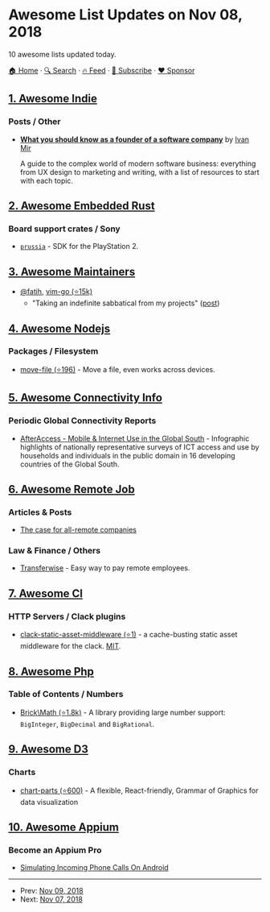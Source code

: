 # Awesome List Updates on Nov 08, 2018

10 awesome lists updated today.

[🏠 Home](/README.md) · [🔍 Search](https://www.trackawesomelist.com/search/) · [🔥 Feed](https://www.trackawesomelist.com/rss.xml) · [📮 Subscribe](https://trackawesomelist.us17.list-manage.com/subscribe?u=d2f0117aa829c83a63ec63c2f&id=36a103854c) · [❤️  Sponsor](https://github.com/sponsors/theowenyoung)



## [1. Awesome Indie](/content/mezod/awesome-indie/README.md)

### Posts / Other

*   **[What you should know as a founder of a software company](https://qotoqot.com/blog/founder-skills/)** by [Ivan Mir](https://twitter.com/ivmirx)

    A guide to the complex world of modern software business: everything from UX design to marketing and writing, with a list of resources to start with each topic.

## [2. Awesome Embedded Rust](/content/rust-embedded/awesome-embedded-rust/README.md)

### Board support crates / Sony

*   [`prussia`](https://github.com/ZirconiumX/prussia) - SDK for the PlayStation 2.

## [3. Awesome Maintainers](/content/nayafia/awesome-maintainers/README.md)

*   [@fatih](https://github.com/fatih), [vim-go (⭐15k)](https://github.com/fatih/vim-go)
    *   "Taking an indefinite sabbatical from my projects" ([post](https://arslan.io/2018/10/09/taking-an-indefinite-sabbatical-from-my-projects/))

## [4. Awesome Nodejs](/content/sindresorhus/awesome-nodejs/README.md)

### Packages / Filesystem

*   [move-file (⭐196)](https://github.com/sindresorhus/move-file) - Move a file, even works across devices.

## [5. Awesome Connectivity Info](/content/stevesong/awesome-connectivity-info/README.md)

### Periodic Global Connectivity Reports

*   [AfterAccess - Mobile & Internet Use in the Global South](http://afteraccess.net/wp-content/uploads/After-Access-Website-layout-r1.pdf) - Infographic highlights of nationally representative surveys of ICT access and use by households and individuals in the public domain in 16 developing countries of the Global South.

## [6. Awesome Remote Job](/content/lukasz-madon/awesome-remote-job/README.md)

### Articles & Posts

*   [The case for all-remote companies](https://about.gitlab.com/2018/10/18/the-case-for-all-remote-companies/)

### Law & Finance / Others

*   [Transferwise](https://transferwise.com/gb/business/international-payroll-via-batch-payments) - Easy way to pay remote employees.

## [7. Awesome Cl](/content/CodyReichert/awesome-cl/README.md)

### HTTP Servers / Clack plugins

*   [clack-static-asset-middleware (⭐1)](https://github.com/fisxoj/clack-static-asset-middleware) - a cache-busting static asset middleware for the clack. [MIT](https://opensource.org/licenses/MIT).

## [8. Awesome Php](/content/ziadoz/awesome-php/README.md)

### Table of Contents / Numbers

*   [Brick\Math (⭐1.8k)](https://github.com/brick/math) - A library providing large number support: `BigInteger`, `BigDecimal` and `BigRational`.

## [9. Awesome D3](/content/wbkd/awesome-d3/README.md)

### Charts

*   [chart-parts (⭐600)](https://github.com/Microsoft/chart-parts) - A flexible, React-friendly, Grammar of Graphics for data visualization

## [10. Awesome Appium](/content/SrinivasanTarget/awesome-appium/README.md)

### Become an Appium Pro

*   [Simulating Incoming Phone Calls On Android](https://appiumpro.com/editions/42)

---

- Prev: [Nov 09, 2018](/content/2018/11/09/README.md)
- Next: [Nov 07, 2018](/content/2018/11/07/README.md)